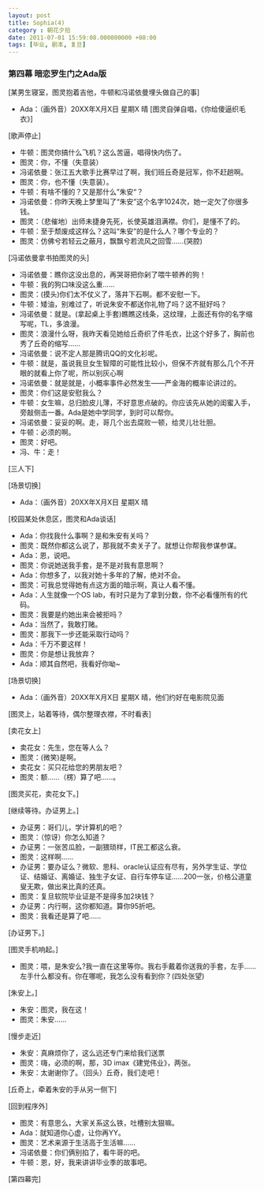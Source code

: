 ```yaml
---
layout: post 
title: Sophia(4)
category : 朝花夕拾
date: 2011-07-01 15:59:08.000000000 +08:00
tags: [毕业, 剧本, 复旦]
---
```


### 第四幕 暗恋罗生门之Ada版
 

[某男生寝室，图灵抱着吉他，牛顿和冯诺依曼埋头做自己的事]

* Ada：（画外音）20XX年X月X日 星期X 晴
[图灵自弹自唱，《你给傻逼织毛衣》]

[歌声停止]

* 牛顿：图灵你搞什么飞机？这么苦逼，唱得快内伤了。
* 图灵：你，不懂（失意装）
* 冯诺依曼：张江五大歌手比赛早过了啊，我们班丘奇是冠军，你不赶趟啊。
* 图灵：你，也不懂（失意装）。
* 牛顿：有啥不懂的？又是那什么”朱安“？
* 冯诺依曼：你昨天晚上梦里叫了“朱安”这个名字1024次，她一定欠了你很多钱。
* 图灵：（悲催地）出师未捷身先死，长使英雄泪满襟。你们，是懂不了的。
* 牛顿：至于颓废成这样么？这叫“朱安”的是什么人？哪个专业的？
* 图灵：仿佛兮若轻云之蔽月，飘飘兮若流风之回雪……(哭腔)

[冯诺依曼拿书拍图灵的头]

* 冯诺依曼：瞧你这没出息的，再哭哥把你剁了喂牛顿养的狗！
* 牛顿：我的狗口味没这么重……
* 图灵：(摸头)你们太不仗义了，落井下石啊。都不安慰一下。
* 牛顿：矮油，别难过了，听说朱安不都送你礼物了吗？这不挺好吗？
* 冯诺依曼：就是。(拿起桌上手套)瞧瞧这线条，这纹理，上面还有你的名字缩写呢，TL，多浪漫。
* 图灵：浪漫什么呀，我昨天看见她给丘奇织了件毛衣，比这个好多了，胸前也秀了丘奇的缩写……
* 冯诺依曼：说不定人那是腾讯QQ的文化衫呢。
* 牛顿：就是，虽说我旦女生智障的可能性比较小，但保不齐就有那么几个不开眼的就看上你了呢，所以别灰心啊
* 冯诺依曼：就是就是，小概率事件必然发生——严金海的概率论讲过的。
* 图灵：你们这是安慰我么？
* 牛顿：女生嘛，总归脸皮儿薄，不好意思点破的。你应该先从她的闺蜜入手，旁敲侧击一番。Ada是她中学同学，到时可以帮你。
* 冯诺依曼：妥妥的啊。走，哥几个出去腐败一顿，给灵儿壮壮胆。
* 牛顿：必须的啊。
* 图灵：好吧。
* 冯、牛：走！


[三人下]

[场景切换]

* Ada：（画外音）20XX年X月X日 星期X 晴

[校园某处休息区，图灵和Ada谈话]

* Ada：你找我什么事啊？是和朱安有关吗？
* 图灵：既然你都这么说了，那我就不卖关子了。就想让你帮我参谋参谋。
* Ada：恩，说吧。
* 图灵：你说她送我手套，是不是对我有意思啊？
* Ada：你想多了，以我对她十多年的了解，绝对不会。
* 图灵：可我总觉得她有点这方面的暗示啊，真让人看不懂。
* Ada：人生就像一个OS lab，有时只是为了拿到分数，你不必看懂所有的代码。
* 图灵：我要是约她出来会被拒吗？
* Ada：当然了，我敢打赌。
* 图灵：那我下一步还能采取行动吗？
* Ada：千万不要这样！
* 图灵：你是想让我放弃？
* Ada：顺其自然吧，我看好你呦~


[场景切换]

* Ada：（画外音）20XX年X月X日 星期X 晴，他们约好在电影院见面

[图灵上，站着等待，偶尔整理衣襟，不时看表]

[卖花女上]

* 卖花女：先生，您在等人么？
* 图灵：(微笑)是啊。
* 卖花女：买只花给您的男朋友吧？
* 图灵：额……（楞）算了吧……。

[图灵买花，卖花女下。]

[继续等待。办证男上。]

* 办证男：哥们儿，学计算机的吧？
* 图灵：（惊讶）你怎么知道？
* 办证男：一张苦瓜脸，一副猥琐样，IT民工都这么衰。
* 图灵：这样啊……
* 办证男：要办证么？微软、思科、oracle认证应有尽有，另外学生证、学位证、结婚证、离婚证、独生子女证、自行车停车证……200一张，价格公道童叟无欺，做出来比真的还真。
* 图灵：复旦软院毕业证是不是得多加2块钱？
* 办证男：内行啊，这你都知道。算你95折吧。
* 图灵：我看还是算了吧……

[办证男下。]

[图灵手机响起。]

* 图灵：喂，是朱安么?我一直在这里等你。我右手戴着你送我的手套，左手……左手什么都没有。你在哪呢，我怎么没有看到你？(四处张望)

[朱安上。]

* 朱安：图灵，我在这！
* 图灵：朱安……

[慢步走近]

* 朱安：真麻烦你了，这么远还专门来给我们送票
* 图灵：嗨，必须的啊，那，3D imax《建党伟业》，两张。
* 朱安：太谢谢你了。（回头）丘奇，我们走吧！

[丘奇上，牵着朱安的手从另一侧下]

[回到程序外]

* 图灵：有意思么，大家关系这么铁，吐槽别太狠嘛。
* Ada：就知道你心虚，让你再YY。
* 图灵：艺术来源于生活高于生活嘛……
* 冯诺依曼：你们俩别掐了，看牛哥的吧。
* 牛顿：恩，好，我来讲讲毕业季的故事吧。
 
[第四幕完]

